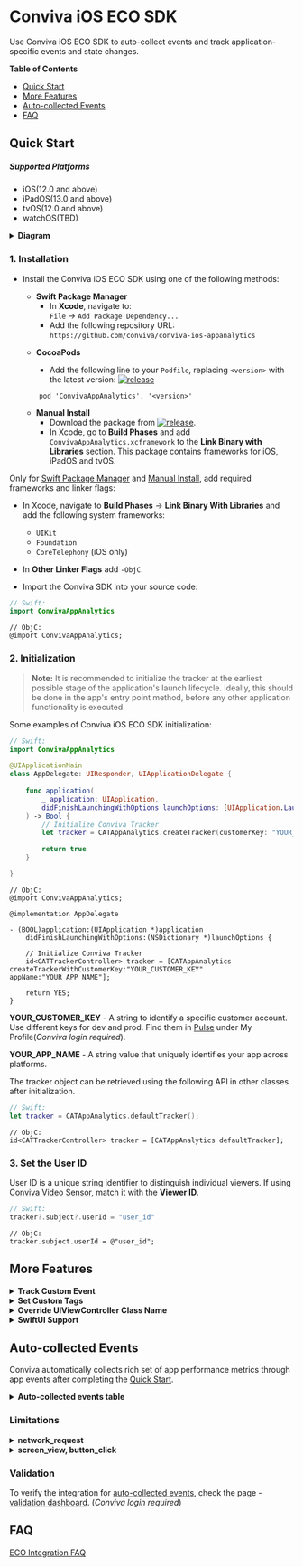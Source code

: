 # Conviva iOS ECO SDK

Use Conviva iOS ECO SDK to auto-collect events and track application-specific events and state changes.

**Table of Contents**
- [Quick Start](#quick-start)
- [More Features](#more-features)
- [Auto-collected Events](#auto-collected-events)
- [FAQ](#faq)

## Quick Start

##### Supported Platforms

* iOS(12.0 and above)
* iPadOS(13.0 and above)
* tvOS(12.0 and above)
* watchOS(TBD)

<details>
<summary><b>Diagram</b></summary>

```mermaid
   graph TB

     %% Lifecycle Phase (right)
     subgraph B[iOS Application Lifecycle]
       direction TB
       app[Instrumented UI Layer & Business Logic]
       app --> sdk[Conviva ECO SDK]
     end
      sdk -.-> backend[Conviva Backend]
   
     %% Startup Phase (left)
     subgraph A[iOS Application Startup]
       direction TB
       sdk_startup[Conviva ECO SDK] --> app_startup[UI Layer & Business Logic]
       app_startup --> |Swizzling| swizzled[Instrumented UI Layer & Business Logic]
     end
   
     %% Styling
     style sdk fill:#004AAD,color:#FFFFFF
     style sdk_startup fill:#004AAD,color:#FFFFFF
     style backend color:#FFFFFF,fill:#004AAD
```

</details>
  

### 1. Installation

- Install the Conviva iOS ECO SDK using one of the following methods:
 
    <!--self-serve[SPM]-->

    - **Swift Package Manager**
        - In **Xcode**, navigate to:  
             `File` → `Add Package Dependency...`
        - Add the following repository URL:  
             `https://github.com/conviva/conviva-ios-appanalytics`


    <!--eof-self-serve--> 

    <!--self-serve[CocoaPods]-->

    - **CocoaPods**

       - Add the following line to your `Podfile`, replacing `<version>` with the latest version: [![release](https://img.shields.io/github/release/Conviva/conviva-ios-appanalytics?label=Conviva%20iOS%20ECO%20SDK)](https://github.com/Conviva/conviva-ios-appanalytics/releases)

    ```plaintext
        pod 'ConvivaAppAnalytics', '<version>'
    ```
     <!--eof-self-serve--> 


     <!--self-serve[Manual]-->

   - **Manual Install**
       - Download the package from [![release](https://img.shields.io/github/release/Conviva/conviva-ios-appanalytics?label=Conviva%20iOS%20ECO%20SDK)](https://github.com/Conviva/conviva-ios-appanalytics/releases).
       - In Xcode, go to **Build Phases** and add `ConvivaAppAnalytics.xcframework` to the **Link Binary with Libraries** section. This package contains frameworks for iOS, iPadOS and tvOS.

   <!--eof-self-serve--> 
 
    

Only for [Swift Package Manager](#swift-package-manager) and [Manual Install](#manual-install), add required frameworks and linker flags:

   <!--self-serve[SPM,Manual]-->



   -  In Xcode, navigate to **Build Phases** &#8594; **Link Binary With Libraries** and add the following system frameworks:
       -  `UIKit`
       -  `Foundation`
       -  `CoreTelephony` (iOS only)
   - In **Other Linker Flags** add `-ObjC`.
      
- Import the Conviva SDK into your source code:
<!-- :::code-tabs[Swift,ObjC] -->
```Swift
// Swift:
import ConvivaAppAnalytics
```

```ObjC
// ObjC:
@import ConvivaAppAnalytics;

```
<!-- ::: -->
   <!--eof-self-serve--> 


### 2. Initialization

> **Note:**
> It is recommended to initialize the tracker at the earliest possible stage of the application's launch lifecycle. Ideally, this should be done in the app's entry point method, before any other application functionality is executed.

Some examples of Conviva iOS ECO SDK initialization:
<!-- :::code-tabs[Swift,ObjC] -->
```Swift
// Swift:
import ConvivaAppAnalytics

@UIApplicationMain
class AppDelegate: UIResponder, UIApplicationDelegate {
    
    func application(
        _ application: UIApplication,
        didFinishLaunchingWithOptions launchOptions: [UIApplication.LaunchOptionsKey : Any]? = nil
    ) -> Bool {
        // Initialize Conviva Tracker
        let tracker = CATAppAnalytics.createTracker(customerKey: "YOUR_CUSTOMER_KEY", appName: "YOUR_APP_NAME")

        return true
    }

}
```

```ObjC
// ObjC:
@import ConvivaAppAnalytics;

@implementation AppDelegate

- (BOOL)application:(UIApplication *)application 
    didFinishLaunchingWithOptions:(NSDictionary *)launchOptions {

    // Initialize Conviva Tracker
    id<CATTrackerController> tracker = [CATAppAnalytics createTrackerWithCustomerKey:"YOUR_CUSTOMER_KEY" appName:"YOUR_APP_NAME"];

    return YES;
}
```
<!-- ::: -->
**YOUR_CUSTOMER_KEY** - A string to identify a specific customer account. Use different keys for dev and prod. Find them in [Pulse](https://pulse.conviva.com/app/profile/applications) under My Profile(_Conviva login required_).

**YOUR_APP_NAME** -  A string value that uniquely identifies your app across platforms.

The tracker object can be retrieved using the following API in other classes after initialization.
<!-- :::code-tabs[Swift,ObjC] -->
```Swift
// Swift:
let tracker = CATAppAnalytics.defaultTracker();
```

```ObjC
// ObjC:
id<CATTrackerController> tracker = [CATAppAnalytics defaultTracker];
```
<!-- ::: -->

### 3. Set the User ID
User ID is a unique string identifier to distinguish individual viewers. If using [Conviva Video Sensor](https://github.com/Conviva/ConvivaSDK), match it with the **Viewer ID**.
<!-- :::code-tabs[Swift,ObjC] -->
```Swift
// Swift:
tracker?.subject?.userId = "user_id"
```

```ObjC
// ObjC:
tracker.subject.userId = @"user_id";
```
<!-- ::: -->

## More Features

<details>
<!--self-serve-custom-event-->
<summary><b>Track Custom Event</b></summary>

Two APIs to track custom events:

```
/**
 * Track custom event.
 * @param name Name of the custom event.
 * @param data A JSON-formatted string.
 */
- (void)trackCustomEvent:(NSString *)name data:(nonnull NSString*)data;

/**
 * Track custom event.
 * @param name Name of the custom event.
 * @param eventData Dictionary/Array of dictionaries.
 */
- (void)trackCustomEvent:(NSString *)name eventData:(nonnull id)eventData;
```

Examples: 
<!-- :::code-tabs[Swift,ObjC] -->
```Swift
// Swift:
var eventData = ["identifier1":"test","identifier2":1,"identifier3":true] as [String : Any]
tracker?.trackCustomEvent("your-event-name", eventData: eventData)
```

```ObjC
// ObjC:
NSDictionary *data = @{@"identifier1":@"test",@"identifier2":@(1),@"identifier3":@(true)};
[self trackCustomEvent:@"your-event-name" eventData:data];
```
<!-- ::: -->

<!--eof-self-serve-custom-event--> 
</details>

<details>
<!--self-serve-custom-event-->
<summary><b>Set Custom Tags</b></summary>

Custom Tags are global tags applied to all events and persist throughout the application lifespan, or until they are cleared.

Set the custom tags: 
<!-- :::code-tabs[Swift,ObjC] -->
```Swift
// Swift:
// Adds the custom tags
let tags = ["Key1": "Value1", "Key2": "Value2"]
tracker?.setCustomTags(tags)
```

```ObjC
// ObjC:
// Adds the custom tags
NSDictionary* tags = @{
    @"Key1": @"Value1",
    @"Key2": @"Value2",
};
[tracker setCustomTags:tags];
```
<!-- ::: -->
Clear a few of the previously set custom tags:
<!-- :::code-tabs[Swift,ObjC] -->
```Swift
// Swift:
// Clears custom tags Key1, Key2 & Key3
let keys = ["Key1", "Key2", "Key3"]
tracker?.clearCustomTags(keys)
```

```ObjC
// ObjC:
// Clears custom tags Key1, Key2 & Key3
NSArray* keys = @[ @"Key1", @"Key2", @"Key3" ];
[tracker clearCustomTags:keys];
```
<!-- ::: -->
Clear all the previously set custom tags:
<!-- :::code-tabs[Swift,ObjC] -->
```Swift
// Swift:
// Clears all the custom tags
tracker?.clearAllCustomTags()
```

```ObjC
// ObjC:
// Clears all the custom tags
[tracker clearAllCustomTags];
```
<!-- ::: -->

<!--eof-self-serve-custom-event--> 
</details>

<details>

<summary><b>Override UIViewController Class Name</b></summary>

By default, user navigation is tracked using the class names of `UIViewController` instances. 
Override the screen name using the following API:
<!-- :::code-tabs[Swift,ObjC] -->
```Swift
// Swift:
class ExampleViewController: UIViewController {

    // Add below property in view controller
    @objc var catViewId: String = "Home Screen View"

}

```
```ObjC
// ObjC:
// CustomViewController.h
@interface ExampleViewController : UIViewController
    // Declare property like 
    @property(copy, nonatomic)NSString *catViewId;

@end

// CustomViewController.m
#import "ExampleViewController.h"

@implementation ExampleViewController

- (void)viewDidLoad {
    [super viewDidLoad];

    self.catViewId = @"Home Screen View";
    // ...
}

@end
```
<!-- ::: -->
</details>

<details>

   <summary><b>SwiftUI Support</b></summary>

   For SwiftUI, `button_click` and `screen_view` events are not auto-collected and Conviva provide the extension functions. 

   In SwiftUI applications, `button_click` and `screen_view` events are not auto-collected. To enable tracking for these events, Conviva provides extension functions: 

   To track user taps or clicks:  
  
   ```
   Button("Submit") {
       // action
   }.convivaAnalyticsButtonClick(title: "Submit") 
   ```


   To track when a new screen or view is displayed:
   
   ```
   struct DetailView: View {
      var body: some View {
         VStack {
            Text("Item Detail")
         }
         .convivaAnalyticsScreenView(name: "Detail Screen")
     }
  }
   ```
  
   
</details>

## Auto-collected Events

Conviva automatically collects rich set of app performance metrics through app events after completing the [Quick Start](#quick-start).

<details>
  <summary><b>Auto-collected events table</b></summary>


Event | Occurrence |
------|-------------|
network_request | After receiving the network request response. [Refer limitations](#limitations).|
screen_view | When the screen is interacted on either first launch or relaunch. [Refer limitations](#limitations).|
application_error | When an error occurrs in the application. |
button_click | On the button click callback. [Refer limitations](#limitations).|
application_background | When the application is taken to the background. |
application_foreground | When the application is taken to the foreground. |
application_install | When the application is launched for the first time after it's installed. (It's not the exact installed time.) |

To learn about the default metrics for analyzing the native and web applications performance, such as App Crashes, Avg Screen Load Time, and Page Loads, refer to the [App Experience Metrics](https://pulse.conviva.com/learning-center/content/eco/eco_metrics.html) page in the Learning Center.

</details>

### Limitations
<details>
   
   <summary><b>network_request</b></summary>

1. This feature supports `NSURLSession`, `NSURLConnection`, and third-party network libraries built on top of `NSURLSession` or `NSURLConnection`.

    **Request and Response Body Collection:**

   Collected only when:
   - Size is < 10KB and content-length is available.
   - Content-type is `"json"` or `"text/plain"`.
   - Data is a `NSDictionary`, nested `NSDictionary`, or `NSArray`.

    **Request and Response Header Collection:**

    Collected only when:
    - Data is a `NSDictionary` (Nested `NSDictionary` and `NSArray` are not yet supported).

2. Auto-collection of network requests made by the default `AVPlayer` implementation is **not supported**.
      
</details>

<details>

   <summary><b>screen_view, button_click</b></summary>
   
   Auto-collection of `screen_view` and `button_click` is not supported for SwiftUI. To report `screen_view` and `button_click` in SwiftUI, please refer to `"SwiftUI Support"` under the [More Features](#more-features).
   
</details>

### Validation
To verify the integration for [auto-collected events](#auto-collected-events), check the page - [validation dashboard](https://pulse.conviva.com/app/appmanager/ecoIntegration/validation). (_Conviva login required_)

## FAQ

[ECO Integration FAQ](https://pulse.conviva.com/learning-center/content/sensor_developer_center/tools/eco_integration/eco_integration_faq.htm)

